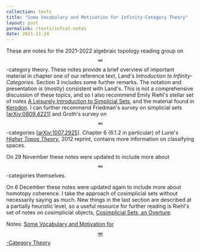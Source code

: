 ```yaml
---
collection: texts
title: "Some Vocabulary and Motivation for Infinity-Category Theory"
layout: post
permalink: /texts/infcat-notes
date: 2021-11-24
---
```


These are notes for the 2021-2022 algebraic topology reading group on $$\infty$$-category theory. These notes provide a brief overview of important material in chapter one of our reference text, Land's _Introduction to Infinity-Categories_. Section 3 includes some further remarks. The notation and presentation is (mostly) consistent with Land's. This is not a comprehensive discussion of these topics, and so I also recommend Emily Riehl's stellar set of notes [A Leisurely Introduction to Simplicial Sets](https://math.jhu.edu/~eriehl/ssets.pdf), and the material found in [Kerodon](https://kerodon.net). I can further recommend Friedman's survey on simplicial sets \[[arXiv:0809.4221](https://arxiv.org/abs/0809.4221)\] and Groth's survey on $$\infty$$-categories \[[arXiv:1007.2925](https://arxiv.org/abs/1007.2925)\]. Chapter 6 (6.1.2 in particular) of Lurie's [_Higher Topos Theory_](https://www.math.ias.edu/~lurie/papers/highertopoi.pdf), 2012 reprint, contains more information on classifying spaces.

On 29 November these notes were updated to include more about $$\infty$$-categories themselves.

On 6 December these notes were updated again to include more about homotopy coherence. I take the approach of cosimplicial sets without necessarily saying as much. New things in the last section are described at a partially heuristic level, so a useful resource for further reading is Riehl's set of notes on cosimplicial objects, [Cosimplicial Sets, an Overture](https://math.jhu.edu/~eriehl/complicial.pdf).

Notes: [Some Vocabulary and Motivation for $$\infty$$-Category Theory](/files/InfCat_Notes.pdf)


